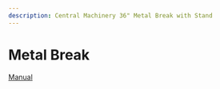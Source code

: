 ```yaml
---
description: Central Machinery 36" Metal Break with Stand
---
```


# Metal Break

[Manual](https://drive.google.com/open?id=1Ug_OPv8DtaVLtSulWzqQobKS7s_3V22L)

